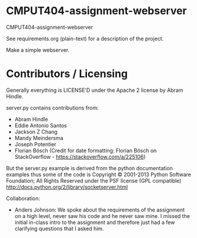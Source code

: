 # CMPUT404-assignment-webserver

CMPUT404-assignment-webserver

See requirements.org (plain-text) for a description of the project.

Make a simple webserver.

# Contributors / Licensing

Generally everything is LICENSE'D under the Apache 2 license by Abram Hindle.

server.py contains contributions from:

- Abram Hindle
- Eddie Antonio Santos
- Jackson Z Chang
- Mandy Meindersma
- Joseph Potentier
- Florian Bösch (Credit for date formatting: Florian Bösch on StackOverflow - https://stackoverflow.com/a/225106)

But the server.py example is derived from the python documentation
examples thus some of the code is Copyright © 2001-2013 Python
Software Foundation; All Rights Reserved under the PSF license (GPL
compatible) http://docs.python.org/2/library/socketserver.html

Collaboration:

- Anders Johnson: We spoke about the requirements of the assignment on a high level, never saw his code and he never saw mine. I missed the initial in-class intro to the assignment and therefore just had a few clarifying questions that I asked him.

